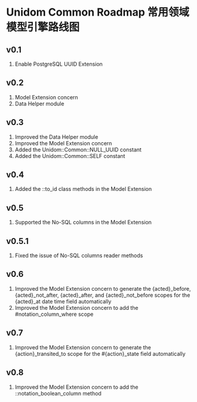 # Unidom Common Roadmap 常用领域模型引擎路线图

## v0.1
1. Enable PostgreSQL UUID Extension

## v0.2
1. Model Extension concern
2. Data Helper module

## v0.3
1. Improved the Data Helper module
2. Improved the Model Extension concern
3. Added the Unidom::Common::NULL_UUID constant
4. Added the Unidom::Common::SELF constant

## v0.4
1. Added the ::to_id class methods in the Model Extension

## v0.5
1. Supported the No-SQL columns in the Model Extension

## v0.5.1
1. Fixed the issue of No-SQL columns reader methods

## v0.6
1. Improved the Model Extension concern to generate the {acted}_before, {acted}_not_after, {acted}_after, and {acted}_not_before scopes for the {acted}_at date time field automatically
2. Improved the Model Extension concern to add the #notation_column_where scope

## v0.7
1. Improved the Model Extension concern to generate the {action}_transited_to scope for the #{action}_state field automatically

## v0.8
1. Improved the Model Extension concern to add the ::notation_boolean_column method
